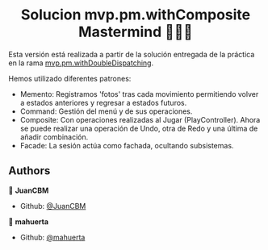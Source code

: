<h1 align="center">Solucion mvp.pm.withComposite Mastermind   👨🏻‍💻   </h1>

Esta versión está realizada a partir de la solución entregada de la práctica en la rama [mvp.pm.withDoubleDispatching](https://github.com/mahuerta/MasterMind/tree/mvp.pm.withDoubleDispatching).

Hemos utilizado diferentes patrones:
- Memento: Registramos 'fotos' tras cada movimiento permitiendo volver a estados anteriores y regresar a estados futuros.
- Command: Gestión del menú y de sus operaciones.
- Composite: Con operaciones realizadas al Jugar (PlayController). Ahora se puede realizar una operación de Undo, otra de Redo y una última de añadir combinación.
- Facade: La sesión actúa como fachada, ocultando subsistemas.


## Authors

👤 **JuanCBM**
* Github: [@JuanCBM](https://github.com/JuanCBM)

👤 **mahuerta**
* Github: [@mahuerta](https://github.com/mahuerta)
